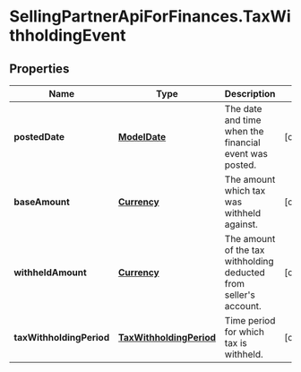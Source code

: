 # SellingPartnerApiForFinances.TaxWithholdingEvent

## Properties
Name | Type | Description | Notes
------------ | ------------- | ------------- | -------------
**postedDate** | [**ModelDate**](ModelDate.md) | The date and time when the financial event was posted. | [optional] 
**baseAmount** | [**Currency**](Currency.md) | The amount which tax was withheld against. | [optional] 
**withheldAmount** | [**Currency**](Currency.md) | The amount of the tax withholding deducted from seller's account. | [optional] 
**taxWithholdingPeriod** | [**TaxWithholdingPeriod**](TaxWithholdingPeriod.md) | Time period for which tax is withheld. | [optional] 



